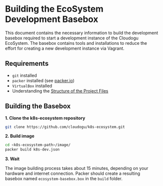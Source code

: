 # Building the EcoSystem Development Basebox

This document contains the necessary information to build the development basebox required to start a development
instance of the Cloudogu EcoSystem. The basebox contains tools and installations to reduce the effort for creating a 
new development instance via Vagrant.

## Requirements
- `git` installed
- `packer` installed (see [packer.io](https://www.packer.io/))
- `VirtualBox` installed
- Understanding the [Structure of the Project Files](structure_of_the_files_en.md)

## Building the Basebox

**1. Clone the k8s-ecosystem repository**

```bash
git clone https://github.com/cloudogu/k8s-ecosystem.git
```

**2. Build image**

```bash
cd <k8s-ecosystem-path>/image/
packer build k8s-dev.json
```

**3. Wait**

The image building process takes about 15 minutes, depending on your hardware and internet connection. Packer should
create a resulting basebox named `ecosystem-basebox.box` in the `build` folder.
